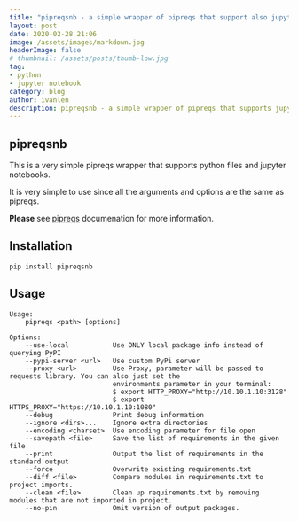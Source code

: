 ```yaml
---
title: "pipreqsnb - a simple wrapper of pipreqs that support also jupyter notebooks"
layout: post
date: 2020-02-28 21:06
image: /assets/images/markdown.jpg
headerImage: false
# thumbnail: /assets/posts/thumb-low.jpg
tag:
- python
- jupyter notebook
category: blog
author: ivanlen
description: pipreqsnb - a simple wrapper of pipreqs that supports jupyter notebooks
---
```



## pipreqsnb

This is a very simple pipreqs wrapper that supports python files and jupyter notebooks.

It is very simple to use since all the arguments and options are the same as pipreqs.

__Please__ see [pipreqs](https://github.com/bndr/pipreqs/) documenation for more information.

## Installation

    pip install pipreqsnb

## Usage


    Usage:
        pipreqs <path> [options]

    Options:
        --use-local           Use ONLY local package info instead of querying PyPI
        --pypi-server <url>   Use custom PyPi server
        --proxy <url>         Use Proxy, parameter will be passed to requests library. You can also just set the
                              environments parameter in your terminal:
                              $ export HTTP_PROXY="http://10.10.1.10:3128"
                              $ export HTTPS_PROXY="https://10.10.1.10:1080"
        --debug               Print debug information
        --ignore <dirs>...    Ignore extra directories
        --encoding <charset>  Use encoding parameter for file open
        --savepath <file>     Save the list of requirements in the given file
        --print               Output the list of requirements in the standard output
        --force               Overwrite existing requirements.txt
        --diff <file>         Compare modules in requirements.txt to project imports.
        --clean <file>        Clean up requirements.txt by removing modules that are not imported in project.
        --no-pin              Omit version of output packages.
